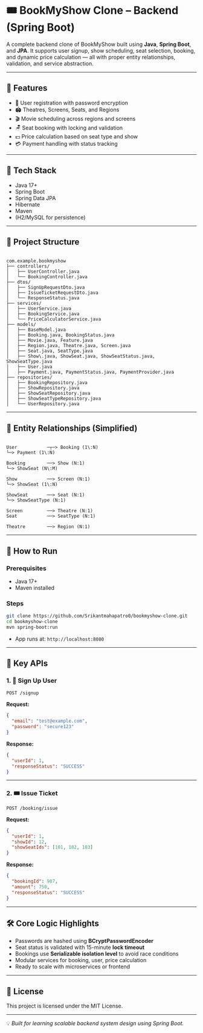 
# 🎟️ BookMyShow Clone – Backend (Spring Boot)

A complete backend clone of BookMyShow built using **Java**, **Spring Boot**, and **JPA**. It supports user signup, show scheduling, seat selection, booking, and dynamic price calculation — all with proper entity relationships, validation, and service abstraction.

---

## 📌 Features

- 🧑 User registration with password encryption
- 🏟️ Theatres, Screens, Seats, and Regions
- 🎬 Movie scheduling across regions and screens
- 🪑 Seat booking with locking and validation
- 💵 Price calculation based on seat type and show
- 💳 Payment handling with status tracking

---

## 🧱 Tech Stack

- Java 17+
- Spring Boot
- Spring Data JPA
- Hibernate
- Maven
- (H2/MySQL for persistence)

---

## 📁 Project Structure

```

com.example.bookmyshow
├── controllers/
│   ├── UserController.java
│   └── BookingController.java
├── dtos/
│   ├── SignUpRequestDto.java
│   ├── IssueTicketRequestDto.java
│   └── ResponseStatus.java
├── services/
│   ├── UserService.java
│   ├── BookingService.java
│   └── PriceCalculatorService.java
├── models/
│   ├── BaseModel.java
│   ├── Booking.java, BookingStatus.java
│   ├── Movie.java, Feature.java
│   ├── Region.java, Theatre.java, Screen.java
│   ├── Seat.java, SeatType.java
│   ├── Show\.java, ShowSeat.java, ShowSeatStatus.java, ShowSeatType.java
│   ├── User.java
│   ├── Payment.java, PaymentStatus.java, PaymentProvider.java
├── repositories/
│   ├── BookingRepository.java
│   ├── ShowRepository.java
│   ├── ShowSeatRepository.java
│   ├── ShowSeatTypeRepository.java
│   └── UserRepository.java

```

---

## 🔄 Entity Relationships (Simplified)

```

User           ─┬─> Booking (1\:N)
└─> Payment (1\:N)

Booking        ──> Show (N:1)
└─> ShowSeat (N\:M)

Show           ──> Screen (N:1)
└─> ShowSeat (1\:N)

ShowSeat       ──> Seat (N:1)
└─> ShowSeatType (N:1)

Screen         ──> Theatre (N:1)
Seat           ──> SeatType (N:1)

Theatre        ──> Region (N:1)

````

---

## 🚀 How to Run

### Prerequisites

- Java 17+
- Maven installed

### Steps

```bash
git clone https://github.com/Srikantmahapatro0/bookmyshow-clone.git
cd bookmyshow-clone
mvn spring-boot:run
````

* App runs at: `http://localhost:8080`

---

## 🔗 Key APIs

### 1. 🧾 Sign Up User

`POST /signup`

**Request:**

```json
{
  "email": "test@example.com",
  "password": "secure123"
}
```

**Response:**

```json
{
  "userId": 1,
  "responseStatus": "SUCCESS"
}
```

---

### 2. 🎟️ Issue Ticket

`POST /booking/issue`

**Request:**

```json
{
  "userId": 1,
  "showId": 12,
  "showSeatIds": [101, 102, 103]
}
```

**Response:**

```json
{
  "bookingId": 987,
  "amount": 750,
  "responseStatus": "SUCCESS"
}
```

---

## 🛠️ Core Logic Highlights

* Passwords are hashed using **BCryptPasswordEncoder**
* Seat status is validated with 15-minute **lock timeout**
* Bookings use **Serializable isolation level** to avoid race conditions
* Modular services for booking, user, price calculation
* Ready to scale with microservices or frontend

---


## 📝 License

This project is licensed under the MIT License.

---

💡 *Built for learning scalable backend system design using Spring Boot.*

```
